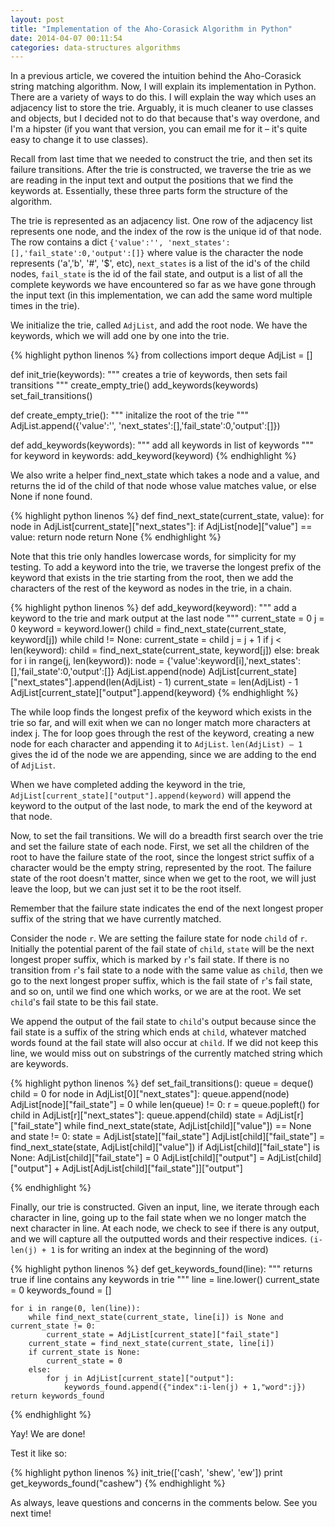 ```yaml
---
layout: post
title: "Implementation of the Aho-Corasick Algorithm in Python"
date: 2014-04-07 00:11:54
categories: data-structures algorithms
---
```


In a previous article, we covered the intuition behind the Aho-Corasick string matching algorithm. Now, I will explain its implementation in Python. There are a variety of ways to do this. I will explain the way which uses an adjacency list to store the trie. Arguably, it is much cleaner to use classes and objects, but I decided not to do that because that's way overdone, and I'm a hipster (if you want that version, you can email me for it – it's quite easy to change it to use classes).

Recall from last time that we needed to construct the trie, and then set its failure transitions. After the trie is constructed, we traverse the trie as we are reading in the input text and output the positions that we find the keywords at. Essentially, these three parts form the structure of the algorithm.

The trie is represented as an adjacency list. One row of the adjacency list represents one node, and the index of the row is the unique id of that node. The row contains a dict `{'value':'', 'next_states':[],'fail_state':0,'output':[]}` where value is the character the node represents ('a','b', '#', '$', etc), `next_states` is a list of the id's of the child nodes, `fail_state` is the id of the fail state, and output is a list of all the complete keywords we have encountered so far as we have gone through the input text (in this implementation, we can add the same word multiple times in the trie).

We initialize the trie, called `AdjList`, and add the root node. We have the keywords, which we will add one by one into the trie.

{% highlight python linenos %}
from collections import deque
AdjList = []

def init_trie(keywords):
	""" creates a trie of keywords, then sets fail transitions """
	create_empty_trie()
	add_keywords(keywords)
	set_fail_transitions()

def create_empty_trie():
	""" initalize the root of the trie """
	AdjList.append({'value':'', 'next_states':[],'fail_state':0,'output':[]})

def add_keywords(keywords):
	""" add all keywords in list of keywords """
	for keyword in keywords:
		add_keyword(keyword)
{% endhighlight %}

We also write a helper find_next_state which takes a node and a value, and returns the id of the child of that node whose value matches value, or else None if none found.

{% highlight python linenos %}
def find_next_state(current_state, value):
	for node in AdjList[current_state]["next_states"]:
		if AdjList[node]["value"] == value:
			return node
	return None
{% endhighlight %}

Note that this trie only handles lowercase words, for simplicity for my testing.
To add a keyword into the trie, we traverse the longest prefix of the keyword that exists in the trie starting from the root, then we add the characters of the rest of the keyword as nodes in the trie, in a chain.

{% highlight python linenos %}
def add_keyword(keyword):
	""" add a keyword to the trie and mark output at the last node """
	current_state = 0
	j = 0
	keyword = keyword.lower()
	child = find_next_state(current_state, keyword[j])
	while child != None:
		current_state = child
		j = j + 1
		if j < len(keyword):
			child = find_next_state(current_state, keyword[j])
		else:
			break
	for i in range(j, len(keyword)):
		node = {'value':keyword[i],'next_states':[],'fail_state':0,'output':[]}
		AdjList.append(node)
		AdjList[current_state]["next_states"].append(len(AdjList) - 1)
		current_state = len(AdjList) - 1
	AdjList[current_state]["output"].append(keyword)
{% endhighlight %}

The while loop finds the longest prefix of the keyword which exists in the trie so far, and will exit when we can no longer match more characters at index j. The for loop goes through the rest of the keyword, creating a new node for each character and appending it to `AdjList`. `len(AdjList) – 1` gives the id of the node we are appending, since we are adding to the end of `AdjList`.

When we have completed adding the keyword in the trie, `AdjList[current_state]["output"].append(keyword)` will append the keyword to the output of the last node, to mark the end of the keyword at that node.

Now, to set the fail transitions. We will do a breadth first search over the trie and set the failure state of each node. First, we set all the children of the root to have the failure state of the root, since the longest strict suffix of a character would be the empty string, represented by the root. The failure state of the root doesn't matter, since when we get to the root, we will just leave the loop, but we can just set it to be the root itself.

Remember that the failure state indicates the end of the next longest proper suffix of the string that we have currently matched.

Consider the node `r`. We are setting the failure state for node `child` of `r`. Initially the potential parent of the fail state of `child`, `state` will be the next longest proper suffix, which is marked by `r`'s fail state. If there is no transition from `r`'s fail state to a node with the same value as `child`, then we go to the next longest proper suffix, which is the fail state of `r`'s fail state, and so on, until we find one which works, or we are at the root.
We set `child`'s fail state to be this fail state.

We append the output of the fail state to `child`'s output because since the fail state is a suffix of the string which ends at `child`, whatever matched words found at the fail state will also occur at `child`. If we did not keep this line, we would miss out on substrings of the currently matched string which are keywords.

{% highlight python linenos %}
def set_fail_transitions():
	queue = deque()
	child = 0
	for node in AdjList[0]["next_states"]:
		queue.append(node)
		AdjList[node]["fail_state"] = 0
	while len(queue) != 0:
		r = queue.popleft()
		for child in AdjList[r]["next_states"]:
			queue.append(child)
			state = AdjList[r]["fail_state"]
			while find_next_state(state, AdjList[child]["value"]) == None \
 and state != 0:
				state = AdjList[state]["fail_state"]
			AdjList[child]["fail_state"] = find_next_state(state, 
AdjList[child]["value"])
			if AdjList[child]["fail_state"] is None:
				AdjList[child]["fail_state"] = 0
			AdjList[child]["output"] = AdjList[child]["output"] + 
AdjList[AdjList[child]["fail_state"]]["output"]

{% endhighlight %}

Finally, our trie is constructed. Given an input, line, we iterate through each character in line, going up to the fail state when we no longer match the next character in line. At each node, we check to see if there is any output, and we will capture all the outputted words and their respective indices. `(i-len(j) + 1` is for writing an index at the beginning of the word)

{% highlight python linenos %}
def get_keywords_found(line):
	""" returns true if line contains any keywords in trie """
	line = line.lower()
	current_state = 0
	keywords_found = []

	for i in range(0, len(line)):
		while find_next_state(current_state, line[i]) is None and current_state != 0:
			current_state = AdjList[current_state]["fail_state"]
		current_state = find_next_state(current_state, line[i])
		if current_state is None:
			current_state = 0
		else:
			for j in AdjList[current_state]["output"]:
				keywords_found.append({"index":i-len(j) + 1,"word":j})
	return keywords_found
{% endhighlight %}

Yay! We are done!

Test it like so:

{% highlight python linenos %}
init_trie(['cash', 'shew', 'ew'])
print get_keywords_found("cashew")
{% endhighlight %}

As always, leave questions and concerns in the comments below. See you next time!



